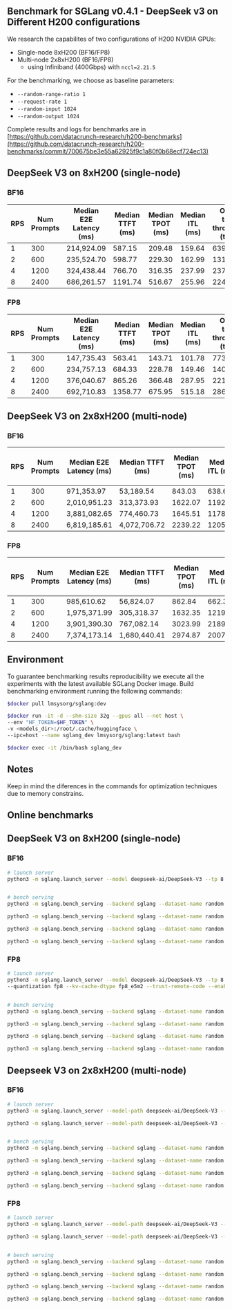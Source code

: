 ## Benchmark for SGLang v0.4.1 - DeepSeek v3 on Different H200 configurations 

We research the capabilites of two configurations of H200 NVIDIA GPUs:
- Single-node 8xH200 (BF16/FP8)
- Multi-node 2x8xH200 (BF16/FP8)
  - using Infiniband (400Gbps) with `nccl=2.21.5`

For the benchmarking, we choose as baseline parameters:

- `--random-range-ratio 1` 
- `--request-rate 1 `
- `--random-input 1024` 
- `--random-output 1024`

Complete results and logs for benchmarks are in [https://github.com/datacrunch-research/h200-benchmarks](https://github.com/datacrunch-research/h200-benchmarks/commit/700675be3e55a62925f9c1a80f0b68ecf724ec13)

## DeepSeek V3 on 8xH200 (single-node) 

### BF16

| RPS  | Num Prompts | Median E2E Latency (ms) | Median TTFT (ms) | Median TPOT (ms) | Median ITL (ms) | Output token throughput (tok/s) |
| ---- | ----------- | ----------------------- | ---------------- | ---------------- | --------------- | ------------------------------- |
| 1    | 300         | 214,924.09              | 587.15           | 209.48           | 159.64          | 639.99                          |
| 2    | 600         | 235,524.70              | 598.77           | 229.30           | 162.99          | 1313.74                         |
| 4    | 1200        | 324,438.44              | 766.70           | 316.35           | 237.99          | 2378.26                         |
| 8    | 2400        | 686,261.57              | 1191.74          | 516.67           | 255.96          | 2249.03                         |

### FP8

| RPS  | Num Prompts | Median E2E Latency (ms) | Median TTFT (ms) | Median TPOT (ms) | Median ITL (ms) | Output token throughput (tok/s) |
| ---- | ----------- | ----------------------- | ---------------- | ---------------- | --------------- | ------------------------------- |
| 1    | 300         | 147,735.43              | 563.41           | 143.71           | 101.78          | 773.15                          |
| 2    | 600         | 234,757.13              | 684.33           | 228.78           | 149.46          | 1401.77                         |
| 4    | 1200        | 376,040.67              | 865.26           | 366.48           | 287.95          | 2214.76                         |
| 8    | 2400        | 692,710.83              | 1358.77          | 675.95           | 515.18          | 2864.31                         |

## DeepSeek V3 on 2x8xH200 (multi-node) 

### BF16

| RPS  | Num Prompts | Median E2E Latency (ms) | Median TTFT (ms) | Median TPOT (ms) | Median ITL (ms) | Output token throughput (tok/s) |
| ---- | ----------- | ----------------------- | ---------------- | ---------------- | --------------- | ------------------------------- |
| 1    | 300         | 971,353.97              | 53,189.54        | 843.03           | 638.68          | 275.06                          |
| 2    | 600         | 2,010,951.23            | 313,373.93       | 1622.07          | 1192.37         | 256.50                          |
| 4    | 1200        | 3,881,082.65            | 774,460.73       | 1645.51          | 1178.42         | 255.45                          |
| 8    | 2400        | 6,819,185.61            | 4,072,706.72     | 2239.22          | 1205.60         | 250.08                          |

### FP8

| RPS  | Num Prompts | Median E2E Latency (ms) | Median TTFT (ms) | Median TPOT (ms) | Median ITL (ms) | Output token throughput (tok/s) |
| ---- | ----------- | ----------------------- | ---------------- | ---------------- | --------------- | ------------------------------- |
| 1    | 300         | 985,610.62              | 56,824.07        | 862.84           | 662.33          | 271.60                          |
| 2    | 600         | 1,975,371.99            | 305,318.37       | 1632.35          | 1219.14         | 288.41                          |
| 4    | 1200        | 3,901,390.30            | 767,082.14       | 3023.99          | 2189.83         | 269.19                          |
| 8    | 2400        | 7,374,173.14            | 1,680,440.41     | 2974.87          | 2007.02         | 276.74                          |

## Environment

To guarantee benchmarking results reproducibility we execute all the experiments with the latest available SGLang Docker image. Build benchmarking environment running the following commands:

```bash
$docker pull lmsysorg/sglang:dev

$docker run -it -d --shm-size 32g --gpus all --net host \
--env "HF_TOKEN=$HF_TOKEN" \
-v <models_dir>:/root/.cache/huggingface \
--ipc=host --name sglang_dev lmsysorg/sglang:latest bash

$docker exec -it /bin/bash sglang_dev
```

## Notes

Keep in mind the diferences in the commands for optimization techniques due to memory constrains.

## Online benchmarks

## DeepSeek V3 on 8xH200 (single-node) 

### BF16

```bash
# launch server
python3 -m sglang.launch_server --model deepseek-ai/DeepSeek-V3 --tp 8 --trust-remote-code --enable-torch-compile --enable-dp-attention --mem-fraction-static 0.8 --disable-cuda-graph


# bench serving
python3 -m sglang.bench_serving --backend sglang --dataset-name random --random-range-ratio 1 --num-prompt 300 --request-rate 1 --random-input 1024 --random-output 1024  --output-file deepseek_v3_8xh200_BF16_online_output.jsonl

python3 -m sglang.bench_serving --backend sglang --dataset-name random --random-range-ratio 1 --num-prompt 600 --request-rate 2 --random-input 1024 --random-output 1024 --output-file deepseek_v3_8xh200_BF16_online_output.jsonl

python3 -m sglang.bench_serving --backend sglang --dataset-name random --random-range-ratio 1 --num-prompt 1200 --request-rate 4 --random-input 1024 --random-output 1024 --output-file deepseek_v3_8xh200_BF16_online_output.jsonl

python3 -m sglang.bench_serving --backend sglang --dataset-name random --random-range-ratio 1 --num-prompt 2400 --request-rate 8 --random-input 1024 --random-output 1024 --output-file deepseek_v3_8xh200_BF16_online_output.jsonl

```

### FP8

```bash
# launch server
python3 -m sglang.launch_server --model deepseek-ai/DeepSeek-V3 --tp 8 
--quantization fp8 --kv-cache-dtype fp8_e5m2 --trust-remote-code --enable-dp-attention


# bench serving
python3 -m sglang.bench_serving --backend sglang --dataset-name random --random-range-ratio 1 --num-prompt 300 --request-rate 1 --random-input 1024 --random-output 1024  --output-file deepseek_v3_8xh200_FP8_online_output.jsonl

python3 -m sglang.bench_serving --backend sglang --dataset-name random --random-range-ratio 1 --num-prompt 600 --request-rate 2 --random-input 1024 --random-output 1024 --output-file deepseek_v3_8xh200_FP8_online_output.jsonl

python3 -m sglang.bench_serving --backend sglang --dataset-name random --random-range-ratio 1 --num-prompt 1200 --request-rate 4 --random-input 1024 --random-output 1024 --output-file deepseek_v3_8xh200_FP8_online_output.jsonl

python3 -m sglang.bench_serving --backend sglang --dataset-name random --random-range-ratio 1 --num-prompt 2400 --request-rate 8 --random-input 1024 --random-output 1024 --output-file deepseek_v3_8xh200_FP8_online_output.jsonl
```
## Deepseek V3 on 2x8xH200 (multi-node)

### BF16

```bash
# launch server
python3 -m sglang.launch_server --model-path deepseek-ai/DeepSeek-V3 --tp 16 ----dist-init-addr 192.168.114.10:20000 --nnodes 2 --node-rank 0 --trust-remote-code --host 0.0.0.0 --port 40000 --enable-torch-compile --mem-fraction-static 0.8 --disable-cuda-graph

python3 -m sglang.launch_server --model-path deepseek-ai/DeepSeek-V3 --tp 16 ----dist-init-addr 192.168.114.10:20000 --nnodes 2 --node-rank 1 --trust-remote-code --host 0.0.0.0 --port 40000 --enable-torch-compile --mem-fraction-static 0.8 --disable-cuda-graph


# bench serving
python3 -m sglang.bench_serving --backend sglang --dataset-name random --random-range-ratio 1 --num-prompt 300 --request-rate 1 --random-input 1024 --random-output 1024 --host 0.0.0.0 --port 40000 --output-file deepseek_v3_2x8xh200_BF16_online_output.jsonl

python3 -m sglang.bench_serving --backend sglang --dataset-name random --random-range-ratio 1 --num-prompt 600 --request-rate 2 --random-input 1024 --random-output 1024 --host 0.0.0.0 --port 40000 --output-file deepseek_v3_2x8xh200_BF16_online_output.jsonl

python3 -m sglang.bench_serving --backend sglang --dataset-name random --random-range-ratio 1 --num-prompt 1200 --request-rate 4 --random-input 1024 --random-output 1024 --host 0.0.0.0 --port 40000 --output-file deepseek_v3_2x8xh200_BF16_online_output.jsonl

python3 -m sglang.bench_serving --backend sglang --dataset-name random --random-range-ratio 1 --num-prompt 2400 --request-rate 8 --random-input 1024 --random-output 1024 --host 0.0.0.0 --port 40000 --output-file deepseek_v3_2x8xh200_BF16_online_output.jsonl
```

### FP8

```bash
# launch server
python3 -m sglang.launch_server --model-path deepseek-ai/DeepSeek-V3 --tp 16 ----dist-init-addr 192.168.114.10:20000 --nnodes 2 --node-rank 0 --trust-remote-code --host 0.0.0.0 --port 40000 --enable-torch-compile --quantization fp8 --kv-cache-dtype fp8_e5m2 --disable-cuda-graph

python3 -m sglang.launch_server --model-path deepseek-ai/DeepSeek-V3 --tp 16 ----dist-init-addr 192.168.114.10:20000 --nnodes 2 --node-rank 1 --trust-remote-code --host 0.0.0.0 --port 40000 --enable-torch-compile --quantization fp8 --kv-cache-dtype fp8_e5m2 --disable-cuda-graph


# bench serving
python3 -m sglang.bench_serving --backend sglang --dataset-name random --random-range-ratio 1 --num-prompt 300 --request-rate 1 --random-input 1024 --random-output 1024 --host 0.0.0.0 --port 40000 --output-file deepseek_v3_2x8xh200_FP8_online_output.jsonl

python3 -m sglang.bench_serving --backend sglang --dataset-name random --random-range-ratio 1 --num-prompt 600 --request-rate 2 --random-input 1024 --random-output 1024 --host 0.0.0.0 --port 40000 --output-file deepseek_v3_2x8xh200_FP8_online_output.jsonl

python3 -m sglang.bench_serving --backend sglang --dataset-name random --random-range-ratio 1 --num-prompt 1200 --request-rate 4 --random-input 1024 --random-output 1024 --host 0.0.0.0 --port 40000 --output-file deepseek_v3_2x8xh200_FP8_online_output.jsonl

python3 -m sglang.bench_serving --backend sglang --dataset-name random --random-range-ratio 1 --num-prompt 2400 --request-rate 8 --random-input 1024 --random-output 1024 --host 0.0.0.0 --port 40000 --output-file deepseek_v3_2x8xh200_FP8_online_output.jsonl
```
